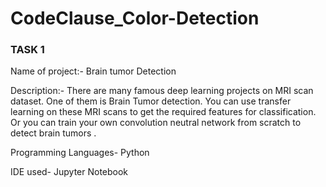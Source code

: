 # CodeClause_Color-Detection

<h3>TASK 1</h3>

Name of project:-  Brain tumor Detection

Description:- There are many famous deep learning projects on MRI scan dataset. One of them is Brain Tumor detection. You can use transfer learning on these MRI scans to get the required features for classification. Or you can train your own convolution neutral network from scratch to detect brain tumors  .

Programming Languages- Python

IDE used- Jupyter Notebook

